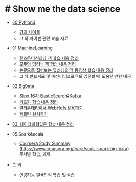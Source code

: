 # # Show me the data science

- [00.Python3](https://github.com/LenKIM/Show-me-the-data-science/tree/master/00.Python)   
  - [강의 사이트](https://www.edwith.org/aipython)
  - 그 외 파이썬 관련 학습 자료
- [01.MachineLearning](https://github.com/LenKIM/Show-me-the-data-science/tree/master/01.MachineLearning)
  - [핸즈온머신러닝 책 학습 내용 정리](https://github.com/LenKIM/Show-me-the-data-science/tree/master/01.MachineLearning/Hands-On_Machine_Learning)
  - [모두의 딥러닝 책 학습 내용 정리](https://github.com/LenKIM/Show-me-the-data-science/tree/master/01.MachineLearning/deeplearning-for-everyone)
  - [논문으로 집어보는 딥러닝의 맥 동영상 학습 내용 정리](https://github.com/LenKIM/Show-me-the-data-science/tree/master/01.MachineLearning/deeplearning_study_by_paper)
  - 그 외 발표자료 및 머신러닝프로젝트 입문할 때 도움될 만한 내용
- [02.BigData](https://github.com/LenKIM/Show-me-the-data-science/tree/master/02.BigData)
  - [Slipp 16차 ElasticSearch&Kafka](https://www.slipp.net/wiki/pages/viewpage.action?pageId=30771281)
  - [카프카 학습 내용 정리](https://github.com/LenKIM/Show-me-the-data-science/tree/master/02.BigData/kafka)
  - [클라우데라에서 WebHdfs 활용하기](https://github.com/LenKIM/Show-me-the-data-science/tree/master/02.BigData/kafka)
  - [제플린 설치하기](https://github.com/LenKIM/Show-me-the-data-science/blob/master/02.BigData/apache-zeplin.md)
- [03. 데이터과학입문 학습 내용 정리](https://github.com/LenKIM/Show-me-the-data-science/tree/master/03.Principles-of-Data-Science)

- [05.Spark&scala](https://github.com/LenKIM/Show-me-the-data-science/tree/master/05.Spark%26Scala)
  - [Coursera Study Summary](https://coursera.org/learn/scala-spark-big-data/home/welcome)  
    (https://www.coursera.org/learn/scala-spark-big-data)   
    주차별 학습, 과제.
- 그 외
  - 인공지능 얼굴인식 학습 및 실습